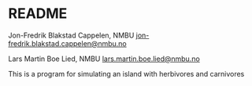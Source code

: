 # README #

Jon-Fredrik Blakstad Cappelen, NMBU
	jon-fredrik.blakstad.cappelen@nmbu.no

Lars Martin Boe Lied, NMBU
	lars.martin.boe.lied@nmbu.no

This is a program for simulating an island with herbivores and carnivores